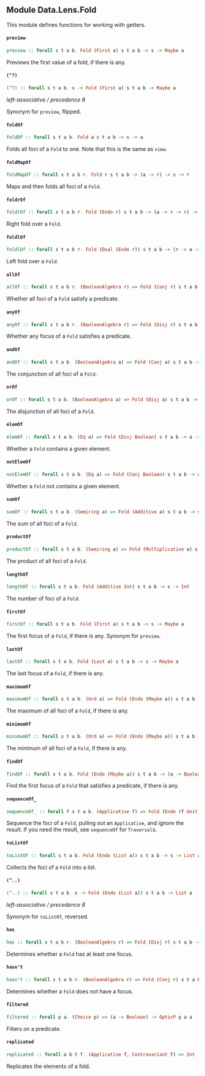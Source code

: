 ## Module Data.Lens.Fold

This module defines functions for working with getters.

#### `preview`

``` purescript
preview :: forall s t a b. Fold (First a) s t a b -> s -> Maybe a
```

Previews the first value of a fold, if there is any.

#### `(^?)`

``` purescript
(^?) :: forall s t a b. s -> Fold (First a) s t a b -> Maybe a
```

_left-associative / precedence 8_

Synonym for `preview`, flipped.

#### `foldOf`

``` purescript
foldOf :: forall s t a b. Fold a s t a b -> s -> a
```

Folds all foci of a `Fold` to one. Note that this is the same as `view`.

#### `foldMapOf`

``` purescript
foldMapOf :: forall s t a b r. Fold r s t a b -> (a -> r) -> s -> r
```

Maps and then folds all foci of a `Fold`.

#### `foldrOf`

``` purescript
foldrOf :: forall s t a b r. Fold (Endo r) s t a b -> (a -> r -> r) -> r -> s -> r
```

Right fold over a `Fold`.

#### `foldlOf`

``` purescript
foldlOf :: forall s t a b r. Fold (Dual (Endo r)) s t a b -> (r -> a -> r) -> r -> s -> r
```

Left fold over a `Fold`.

#### `allOf`

``` purescript
allOf :: forall s t a b r. (BooleanAlgebra r) => Fold (Conj r) s t a b -> (a -> r) -> s -> r
```

Whether all foci of a `Fold` satisfy a predicate.

#### `anyOf`

``` purescript
anyOf :: forall s t a b r. (BooleanAlgebra r) => Fold (Disj r) s t a b -> (a -> r) -> s -> r
```

Whether any focus of a `Fold` satisfies a predicate.

#### `andOf`

``` purescript
andOf :: forall s t a b. (BooleanAlgebra a) => Fold (Conj a) s t a b -> s -> a
```

The conjunction of all foci of a `Fold`.

#### `orOf`

``` purescript
orOf :: forall s t a b. (BooleanAlgebra a) => Fold (Disj a) s t a b -> s -> a
```

The disjunction of all foci of a `Fold`.

#### `elemOf`

``` purescript
elemOf :: forall s t a b. (Eq a) => Fold (Disj Boolean) s t a b -> a -> s -> Boolean
```

Whether a `Fold` contains a given element.

#### `notElemOf`

``` purescript
notElemOf :: forall s t a b. (Eq a) => Fold (Conj Boolean) s t a b -> a -> s -> Boolean
```

Whether a `Fold` not contains a given element.

#### `sumOf`

``` purescript
sumOf :: forall s t a b. (Semiring a) => Fold (Additive a) s t a b -> s -> a
```

The sum of all foci of a `Fold`.

#### `productOf`

``` purescript
productOf :: forall s t a b. (Semiring a) => Fold (Multiplicative a) s t a b -> s -> a
```

The product of all foci of a `Fold`.

#### `lengthOf`

``` purescript
lengthOf :: forall s t a b. Fold (Additive Int) s t a b -> s -> Int
```

The number of foci of a `Fold`.

#### `firstOf`

``` purescript
firstOf :: forall s t a b. Fold (First a) s t a b -> s -> Maybe a
```

The first focus of a `Fold`, if there is any. Synonym for `preview`.

#### `lastOf`

``` purescript
lastOf :: forall s t a b. Fold (Last a) s t a b -> s -> Maybe a
```

The last focus of a `Fold`, if there is any.

#### `maximumOf`

``` purescript
maximumOf :: forall s t a b. (Ord a) => Fold (Endo (Maybe a)) s t a b -> s -> Maybe a
```

The maximum of all foci of a `Fold`, if there is any.

#### `minimumOf`

``` purescript
minimumOf :: forall s t a b. (Ord a) => Fold (Endo (Maybe a)) s t a b -> s -> Maybe a
```

The minimum of all foci of a `Fold`, if there is any.

#### `findOf`

``` purescript
findOf :: forall s t a b. Fold (Endo (Maybe a)) s t a b -> (a -> Boolean) -> s -> Maybe a
```

Find the first focus of a `Fold` that satisfies a predicate, if there is any.

#### `sequenceOf_`

``` purescript
sequenceOf_ :: forall f s t a b. (Applicative f) => Fold (Endo (f Unit)) s t (f a) b -> s -> f Unit
```

Sequence the foci of a `Fold`, pulling out an `Applicative`, and ignore
the result. If you need the result, see `sequenceOf` for `Traversal`s.

#### `toListOf`

``` purescript
toListOf :: forall s t a b. Fold (Endo (List a)) s t a b -> s -> List a
```

Collects the foci of a `Fold` into a list.

#### `(^..)`

``` purescript
(^..) :: forall s t a b. s -> Fold (Endo (List a)) s t a b -> List a
```

_left-associative / precedence 8_

Synonym for `toListOf`, reversed.

#### `has`

``` purescript
has :: forall s t a b r. (BooleanAlgebra r) => Fold (Disj r) s t a b -> s -> r
```

Determines whether a `Fold` has at least one focus.

#### `hasn't`

``` purescript
hasn't :: forall s t a b r. (BooleanAlgebra r) => Fold (Conj r) s t a b -> s -> r
```

Determines whether a `Fold` does not have a focus.

#### `filtered`

``` purescript
filtered :: forall p a. (Choice p) => (a -> Boolean) -> OpticP p a a
```

Filters on a predicate.

#### `replicated`

``` purescript
replicated :: forall a b t f. (Applicative f, Contravariant f) => Int -> Optic (Star f) a b a t
```

Replicates the elements of a fold.



